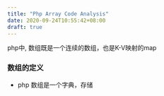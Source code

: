 ```yaml
---
title: "Php Array Code Analysis"
date: 2020-09-24T10:55:42+08:00
draft: true
---
```


php中, 数组既是一个连续的数组，也是K-V映射的map

### 数组的定义

- php 数组是一个字典，存储